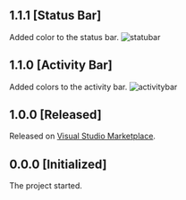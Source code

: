 ## 1.1.1 [Status Bar]
Added color to the status bar.
![statubar](https://cloud.githubusercontent.com/assets/14088342/25808892/ae73bbea-340b-11e7-8ee6-1dcc5ac34312.png)


## 1.1.0 [Activity Bar]
Added colors to the activity bar.
![activitybar](https://cloud.githubusercontent.com/assets/14088342/25770919/abaafbfa-3242-11e7-9406-c4aacec80859.png)



## 1.0.0 [Released]
Released on [Visual Studio Marketplace](https://marketplace.visualstudio.com/items?itemName=Northerntwig.magoon). 

## 0.0.0 [Initialized]
The project started.